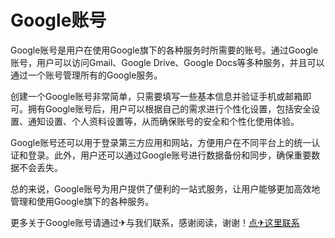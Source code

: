 # Google账号

Google账号是用户在使用Google旗下的各种服务时所需要的账号。通过Google账号，用户可以访问Gmail、Google Drive、Google Docs等多种服务，并且可以通过一个账号管理所有的Google服务。

创建一个Google账号非常简单，只需要填写一些基本信息并验证手机或邮箱即可。拥有Google账号后，用户可以根据自己的需求进行个性化设置，包括安全设置、通知设置、个人资料设置等，从而确保账号的安全和个性化使用体验。

Google账号还可以用于登录第三方应用和网站，方便用户在不同平台上的统一认证和登录。此外，用户还可以通过Google账号进行数据备份和同步，确保重要数据不会丢失。

总的来说，Google账号为用户提供了便利的一站式服务，让用户能够更加高效地管理和使用Google旗下的各种服务。

更多关于Google账号请通过✈与我们联系，感谢阅读，谢谢！[点✈这里联系](https://bbs.k02.cc)